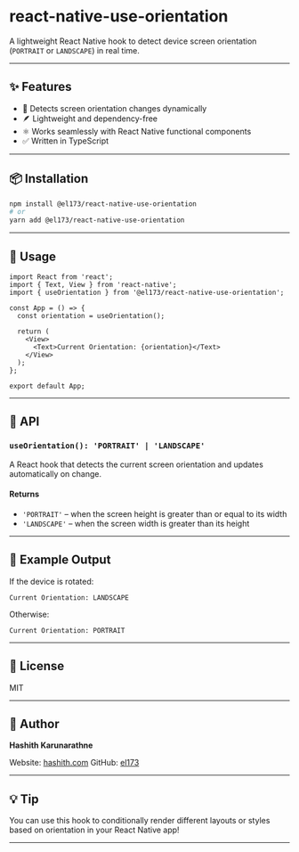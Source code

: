 # react-native-use-orientation

A lightweight React Native hook to detect device screen orientation (`PORTRAIT` or `LANDSCAPE`) in real time.

---

## ✨ Features

- 🔄 Detects screen orientation changes dynamically
- 🪶 Lightweight and dependency-free
- ⚛️ Works seamlessly with React Native functional components
- ✅ Written in TypeScript

---

## 📦 Installation

```bash
npm install @el173/react-native-use-orientation
# or
yarn add @el173/react-native-use-orientation
````

---

## 🚀 Usage

```tsx
import React from 'react';
import { Text, View } from 'react-native';
import { useOrientation } from '@el173/react-native-use-orientation';

const App = () => {
  const orientation = useOrientation();

  return (
    <View>
      <Text>Current Orientation: {orientation}</Text>
    </View>
  );
};

export default App;
```

---

## 🧠 API

### `useOrientation(): 'PORTRAIT' | 'LANDSCAPE'`

A React hook that detects the current screen orientation and updates automatically on change.

#### Returns

* `'PORTRAIT'` – when the screen height is greater than or equal to its width
* `'LANDSCAPE'` – when the screen width is greater than its height

---

## 🧾 Example Output

If the device is rotated:

```
Current Orientation: LANDSCAPE
```

Otherwise:

```
Current Orientation: PORTRAIT
```

---

## 📜 License

MIT

---

## 👤 Author

**Hashith Karunarathne**

Website: [hashith.com](https://hashith.com)
GitHub: [el173](https://github.com/el173)

---

## 💡 Tip

You can use this hook to conditionally render different layouts or styles based on orientation in your React Native app!

---

